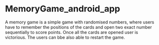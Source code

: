# MemoryGame_android_app
A memory game is a simple game with randomised numbers, where users have to remember the positions of the cards and open two exact number 
sequentially to score points. 
Once all the cards are opened user is victorious.
The users can bbe also able to restart the game.

